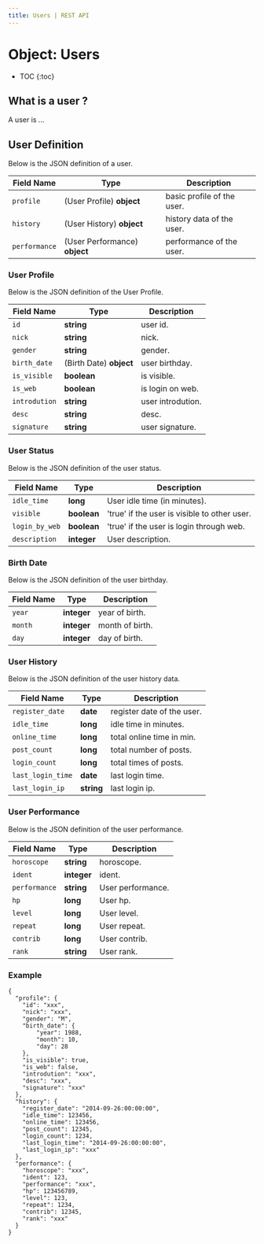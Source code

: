 ```yaml
---
title: Users | REST API
---
```


# Object: Users

* TOC
{:toc}


## What is a user ?

A user is ...




## User Definition

Below is the JSON definition of a user.

Field Name | Type | Description
------------|------------|------------
`profile` | (User Profile) **object** | basic profile of the user.
`history` | (User History) **object** | history data of the user.
`performance` | (User Performance) **object** | performance of the user.


### User Profile

Below is the JSON definition of the User Profile.

Field Name | Type | Description
------------|------------|------------
`id` | **string** | user id.
`nick` | **string** | nick.
`gender` | **string** | gender.
`birth_date` | (Birth Date) **object** | user birthday.
`is_visible` | **boolean** | is visible.
`is_web` | **boolean** | is login on web.
`introdution` | **string** | user introdution.
`desc` | **string** | desc.
`signature` | **string** | user signature.

### User Status

Below is the JSON definition of the user status.

Field Name | Type | Description
------------|------------|------------
`idle_time` | **long** | User idle time (in minutes).
`visible` | **boolean** | 'true' if the user is visible to other user.
`login_by_web` | **boolean** | 'true' if the user is login through web.
`description` | **integer** | User description.


### Birth Date

Below is the JSON definition of the user birthday.

Field Name | Type | Description
------------|------------|------------
`year` | **integer** | year of birth.
`month` | **integer** | month of birth.
`day` | **integer** | day of birth.


### User History

Below is the JSON definition of the user history data.

Field Name | Type | Description
------------|------------|------------
`register_date` | **date** | register date of the user.
`idle_time` | **long** | idle time in minutes.
`online_time` | **long** | total online time in min.
`post_count` | **long** | total number of posts.
`login_count` | **long** | total times of posts.
`last_login_time` | **date** | last login time.
`last_login_ip` | **string** | last login ip.

### User Performance

Below is the JSON definition of the user performance.

Field Name | Type | Description
------------|------------|------------
`horoscope` | **string** | horoscope.
`ident` | **integer** | ident.
`performance` | **string** | User performance.
`hp` | **long** | User hp.
`level` | **long** | User level.
`repeat` | **long** | User repeat.
`contrib` | **long** | User contrib.
`rank` | **string** | User rank.


### Example

    {
      "profile": {
      	"id": "xxx",
      	"nick": "xxx",
      	"gender": "M",
      	"birth_date": {
      		"year": 1988,
      		"month": 10,
      		"day": 28
      	},
      	"is_visible": true,
      	"is_web": false,
      	"introdution": "xxx",
      	"desc": "xxx",
      	"signature": "xxx"
      },
      "history": {
      	"register_date": "2014-09-26:00:00:00",
      	"idle_time": 123456,
      	"online_time": 123456,
      	"post_count": 12345,
      	"login_count": 1234,
      	"last_login_time": "2014-09-26:00:00:00",
      	"last_login_ip": "xxx"
      },
      "performance": {
      	"horoscope": "xxx",
      	"ident": 123,
      	"performance": "xxx",
      	"hp": 123456789,
      	"level": 123,
      	"repeat": 1234,
      	"contrib": 12345,
      	"rank": "xxx"
      }
    }
